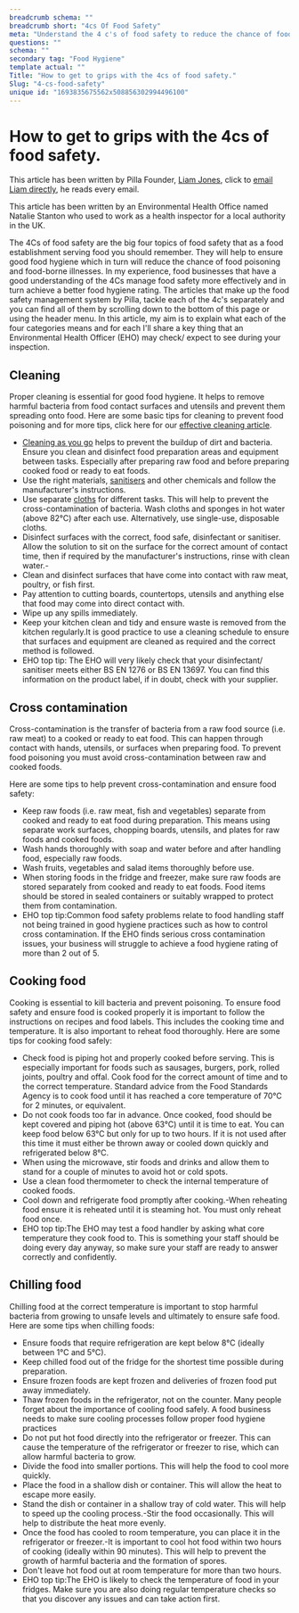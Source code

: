 ```yaml
---
breadcrumb schema: ""
breadcrumb short: "4cs Of Food Safety"
meta: "Understand the 4 c's of food safety to reduce the chance of food poisoning."
questions: ""
schema: ""
secondary tag: "Food Hygiene"
template actual: ""
Title: "How to get to grips with the 4cs of food safety."
Slug: "4-cs-food-safety"
unique id: "1693835675562x508856302994496100"
---
```


# How to get to grips with the 4cs of food safety.

 This article has been written by Pilla Founder,&nbsp;[Liam Jones](https://yourpilla.com/profile/liam-jones), click to&nbsp;[email Liam directly](mailto:liam@yourpilla.com), he reads every email.

 This article has been written by an Environmental Health Office named Natalie Stanton who used to work as a health inspector for a local authority in the UK.&nbsp;

 The 4Cs of food safety are the big four topics of food safety that as a food establishment serving food you should remember. They will help to ensure good food hygiene which in turn will reduce the chance of food poisoning and food-borne illnesses.
In my experience, food businesses that have a good understanding of the 4Cs manage food safety more effectively and in turn achieve a better food hygiene rating.  The articles that make up the food safety management system by Pilla, tackle each of the 4c's separately and you can find all of them by scrolling down to the bottom of this page or using the header menu. In this article, my aim is to explain what each of the four categories means and for each I'll share a key thing that an Environmental Health Officer (EHO) may check/ expect to see during your inspection.

 ## Cleaning

 Proper cleaning is essential for good food hygiene. It helps to remove harmful bacteria from food contact surfaces and utensils and prevent them spreading onto food.
 Here are some basic tips for cleaning to prevent food poisoning and for more tips, click here for our [effective cleaning article](https://yourpilla.com/blog/effective-cleaning).

 - [Cleaning as you go](https://yourpilla.com/blog/clean-as-you-go) helps to prevent the buildup of dirt and bacteria. Ensure you clean and disinfect food preparation areas and equipment between tasks. Especially after preparing raw food and before preparing cooked food or ready to eat foods.
- Use the right materials, [sanitisers](https://yourpilla.com/blog/sanitiser-use) and other chemicals and follow the manufacturer's instructions.
- Use separate&nbsp;[cloths](https://yourpilla.com/blog/restaurant-cloth-use) for different tasks. This will help to prevent the cross-contamination of bacteria. Wash cloths and sponges in hot water (above 82°C) after each use. Alternatively, use single-use, disposable cloths.
- Disinfect surfaces with the correct, food safe, disinfectant or sanitiser. Allow the solution to sit on the surface for the correct amount of contact time, then if required by the manufacturer's instructions, rinse with clean water.-
- Clean and disinfect surfaces that have come into contact with raw meat, poultry, or fish first.
- Pay attention to cutting boards, countertops, utensils and anything else that food may come into direct contact with.
- Wipe up any spills immediately.&nbsp;
- Keep your kitchen clean and tidy and ensure waste is removed from the kitchen regularly.It is good practice to use a cleaning schedule to ensure that surfaces and equipment are cleaned as required and the correct method is followed.
- EHO top tip: The EHO will very likely check that your disinfectant/ sanitiser meets either BS EN 1276 or BS EN 13697. You can find this information on the product label, if in doubt, check with your supplier.

 ## Cross contamination

 Cross-contamination is the transfer of bacteria from a raw food source (i.e. raw meat) to a cooked or ready to eat food. This can happen through contact with hands, utensils, or surfaces when preparing food. To prevent food poisoning you must avoid cross-contamination between raw and cooked foods.

 Here are some tips to help prevent cross-contamination and ensure food safety:

 - Keep raw foods (i.e. raw meat, fish and vegetables) separate from cooked and ready to eat food during preparation. This means using separate work surfaces, chopping boards, utensils, and plates for raw foods and cooked foods.
- Wash hands thoroughly with soap and water before and after handling food, especially raw foods.
- Wash fruits, vegetables and salad items thoroughly before use.
- When storing foods in the fridge and freezer, make sure raw foods are stored separately from cooked and ready to eat foods. Food items should be stored in sealed containers or suitably wrapped to protect them from contamination.
- EHO top tip:Common food safety problems relate to food handling staff not being trained in good hygiene practices such as how to control cross contamination. If the EHO finds serious cross contamination issues, your business will struggle to achieve a food hygiene rating of more than 2 out of 5.

 ## Cooking food

 Cooking is essential to kill bacteria and prevent poisoning. To ensure food safety and ensure food is cooked properly it is important to follow the instructions on recipes and food labels. This includes the cooking time and temperature. It is also important to reheat food thoroughly.
 Here are some tips for cooking food safely:

 - Check food is piping hot and properly cooked before serving. This is especially important for foods such as sausages, burgers, pork, rolled joints, poultry and offal. Cook food for the correct amount of time and to the correct temperature. Standard advice from the Food Standards Agency is to cook food until it has reached a core temperature of 70°C for 2 minutes, or equivalent.
- Do not cook foods too far in advance. Once cooked, food should be kept covered and piping hot (above 63°C) until it is time to eat. You can keep food below 63°C but only for up to two hours. If it is not used after this time it must either be thrown away or cooled down quickly and refrigerated below 8°C.
- When using the microwave, stir foods and drinks and allow them to stand for a couple of minutes to avoid hot or cold spots.
- Use a clean food thermometer to check the internal temperature of cooked foods.
- Cool down and refrigerate food promptly after cooking.-When reheating food ensure it is reheated until it is steaming hot. You must only reheat food once.
- EHO top tip:The EHO may test a food handler by asking what core temperature they cook food to. This is something your staff should be doing every day anyway, so make sure your staff are ready to answer correctly and confidently.

 ## Chilling food

 Chilling food at the correct temperature is important to stop harmful bacteria from growing to unsafe levels and ultimately to ensure safe food.
 Here are some tips when chilling foods:

 - Ensure foods that require refrigeration are kept below 8°C (ideally between 1°C and 5°C).
- Keep chilled food out of the fridge for the shortest time possible during preparation.
- Ensure frozen foods are kept frozen and deliveries of frozen food put away immediately.
- Thaw frozen foods in the refrigerator, not on the counter. Many people forget about the importance of cooling food safely. A food business needs to make sure cooling processes follow proper food hygiene practices
- Do not put hot food directly into the refrigerator or freezer. This can cause the temperature of the refrigerator or freezer to rise, which can allow harmful bacteria to grow.
- Divide the food into smaller portions. This will help the food to cool more quickly.
- Place the food in a shallow dish or container. This will allow the heat to escape more easily.
- Stand the dish or container in a shallow tray of cold water. This will help to speed up the cooling process.-Stir the food occasionally. This will help to distribute the heat more evenly.
- Once the food has cooled to room temperature, you can place it in the refrigerator or freezer.-It is important to cool hot food within two hours of cooking (ideally within 90 minutes). This will help to prevent the growth of harmful bacteria and the formation of spores.
- Don't leave hot food out at room temperature for more than two hours.
- EHO top tip:The EHO is likely to check the temperature of food in your fridges. Make sure you are also doing regular temperature checks so that you discover any issues and can take action first.